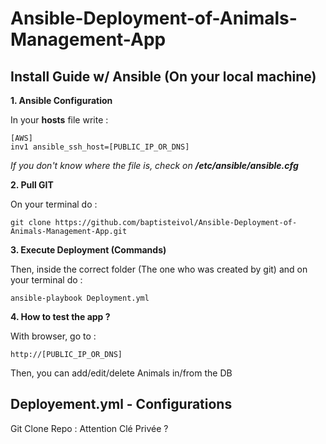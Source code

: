 # Ansible-Deployment-of-Animals-Management-App

## Install Guide w/ Ansible (On your local machine)

**1. Ansible Configuration**

In your **hosts** file write :


    [AWS]
    inv1 ansible_ssh_host=[PUBLIC_IP_OR_DNS]

*If you don't know where the file is, check on **/etc/ansible/ansible.cfg***

**2. Pull GIT**

On your terminal do :


    git clone https://github.com/baptisteivol/Ansible-Deployment-of-Animals-Management-App.git

**3. Execute Deployment (Commands)**

Then, inside the correct folder (The one who was created by git) and on your terminal do :


    ansible-playbook Deployment.yml

**4. How to test the app ?**

With browser, go to :


    http://[PUBLIC_IP_OR_DNS]

Then, you can add/edit/delete Animals in/from the DB

## Deployement.yml - Configurations



Git Clone Repo : Attention Clé Privée ?

